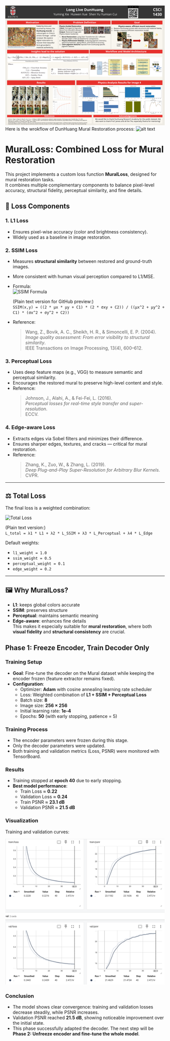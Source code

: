 ![poster](Images/ProjectFinal_PosterTemplate.pptx.png)
Here is the wrokflow of DunHuang Mural Restoration process:
![alt text](https://github.com/rili0214/Dunhuang/blob/main/Images/Workflow.png)


# MuralLoss: Combined Loss for Mural Restoration

This project implements a custom loss function **MuralLoss**, designed for mural restoration tasks.  
It combines multiple complementary components to balance pixel-level accuracy, structural fidelity, perceptual similarity, and fine details.

## 📌 Loss Components

### 1. L1 Loss
- Ensures pixel-wise accuracy (color and brightness consistency).  
- Widely used as a baseline in image restoration.  

### 2. SSIM Loss
- Measures **structural similarity** between restored and ground-truth images.  
- More consistent with human visual perception compared to L1/MSE.  
- Formula:  
  ![SSIM Formula](https://latex.codecogs.com/png.latex?SSIM(x,y)=\frac{(2\mu_x\mu_y+C_1)(2\sigma_{xy}+C_2)}{(\mu_x^2+\mu_y^2+C_1)(\sigma_x^2+\sigma_y^2+C_2)})  

  (Plain text version for GitHub preview:)  
  `SSIM(x,y) = ((2 * μx * μy + C1) * (2 * σxy + C2)) / ((μx^2 + μy^2 + C1) * (σx^2 + σy^2 + C2))`


- Reference:  
  > Wang, Z., Bovik, A. C., Sheikh, H. R., & Simoncelli, E. P. (2004).  
  > *Image quality assessment: From error visibility to structural similarity*.  
  > IEEE Transactions on Image Processing, 13(4), 600–612.

### 3. Perceptual Loss
- Uses deep feature maps (e.g., VGG) to measure semantic and perceptual similarity.  
- Encourages the restored mural to preserve high-level content and style.  
- Reference:  
  > Johnson, J., Alahi, A., & Fei-Fei, L. (2016).  
  > *Perceptual losses for real-time style transfer and super-resolution*.  
  > ECCV.

### 4. Edge-aware Loss
- Extracts edges via Sobel filters and minimizes their difference.  
- Ensures sharper edges, textures, and cracks — critical for mural restoration.  
- Reference:  
  > Zhang, K., Zuo, W., & Zhang, L. (2019).  
  > *Deep Plug-and-Play Super-Resolution for Arbitrary Blur Kernels*.  
  > CVPR.

---

## ⚖️ Total Loss

The final loss is a weighted combination:

![Total Loss](https://latex.codecogs.com/png.latex?\mathcal{L}_{total}=\lambda_1\mathcal{L}_{L1}+\lambda_2\mathcal{L}_{SSIM}+\lambda_3\mathcal{L}_{Perceptual}+\lambda_4\mathcal{L}_{Edge})

(Plain text version:)  
`L_total = λ1 * L1 + λ2 * L_SSIM + λ3 * L_Perceptual + λ4 * L_Edge`


Default weights:
- `l1_weight = 1.0`  
- `ssim_weight = 0.5`  
- `perceptual_weight = 0.1`  
- `edge_weight = 0.2`

---

## 🖼️ Why MuralLoss?

- **L1**: keeps global colors accurate  
- **SSIM**: preserves structure  
- **Perceptual**: maintains semantic meaning  
- **Edge-aware**: enhances fine details  
This makes it especially suitable for **mural restoration**, where both **visual fidelity** and **structural consistency** are crucial.

## Phase 1: Freeze Encoder, Train Decoder Only

### Training Setup
- **Goal**: Fine-tune the decoder on the Mural dataset while keeping the encoder frozen (feature extractor remains fixed).
- **Configuration**:
  - Optimizer: **Adam** with cosine annealing learning rate scheduler
  - Loss: Weighted combination of **L1 + SSIM + Perceptual Loss**
  - Batch size: **8**
  - Image size: **256 × 256**
  - Initial learning rate: **1e-4**
  - Epochs: **50** (with early stopping, patience = 5)

### Training Process
- The encoder parameters were frozen during this stage.
- Only the decoder parameters were updated.
- Both training and validation metrics (Loss, PSNR) were monitored with TensorBoard.

### Results
- Training stopped at **epoch 40** due to early stopping.
- **Best model performance**:
  - Train Loss ≈ **0.22**
  - Validation Loss ≈ **0.24**
  - Train PSNR ≈ **23.1 dB**
  - Validation PSNR ≈ **21.5 dB**

### Visualization
Training and validation curves:

![Phase1](Images/phase1.png)

### Conclusion
- The model shows clear convergence: training and validation losses decrease steadily, while PSNR increases.
- Validation PSNR reached **21.5 dB**, showing noticeable improvement over the initial state.
- This phase successfully adapted the decoder. The next step will be **Phase 2: Unfreeze encoder and fine-tune the whole model**.







